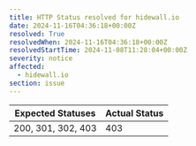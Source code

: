 ```yaml
---
title: HTTP Status resolved for hidewall.io
date: 2024-11-16T04:36:18+00:00Z
resolved: True
resolvedWhen: 2024-11-16T04:36:18+00:00Z
resolvedStartTime: 2024-11-08T11:28:04+00:00Z
severity: notice
affected:
  - hidewall.io
section: issue
---
```


| Expected Statuses | Actual Status  |
|-------------------|----------------|
| 200, 301, 302, 403 | 403 |
